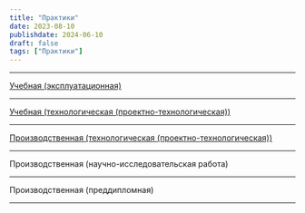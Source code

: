 ```yaml
---
title: "Практики"
date: 2023-08-10
publishdate: 2024-06-10
draft: false
tags: ["Практики"]
---
```


---

[Учебная (эксплуатационная)](https://github.com/danyakr/practice_1)

---

[Учебная (технологическая (проектно-технологическая))](https://github.com/danyakr/practice_2)

---
[Производственная (технологическая (проектно-технологическая))](https://github.com/danyakr/practice_3)

---

Производственная (научно-исследовательская работа)

---

Производственная (преддипломная)

---
